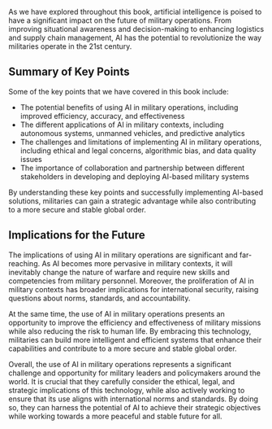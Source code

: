 
As we have explored throughout this book, artificial intelligence is poised to have a significant impact on the future of military operations. From improving situational awareness and decision-making to enhancing logistics and supply chain management, AI has the potential to revolutionize the way militaries operate in the 21st century.

Summary of Key Points
---------------------

Some of the key points that we have covered in this book include:

* The potential benefits of using AI in military operations, including improved efficiency, accuracy, and effectiveness
* The different applications of AI in military contexts, including autonomous systems, unmanned vehicles, and predictive analytics
* The challenges and limitations of implementing AI in military operations, including ethical and legal concerns, algorithmic bias, and data quality issues
* The importance of collaboration and partnership between different stakeholders in developing and deploying AI-based military systems

By understanding these key points and successfully implementing AI-based solutions, militaries can gain a strategic advantage while also contributing to a more secure and stable global order.

Implications for the Future
---------------------------

The implications of using AI in military operations are significant and far-reaching. As AI becomes more pervasive in military contexts, it will inevitably change the nature of warfare and require new skills and competencies from military personnel. Moreover, the proliferation of AI in military contexts has broader implications for international security, raising questions about norms, standards, and accountability.

At the same time, the use of AI in military operations presents an opportunity to improve the efficiency and effectiveness of military missions while also reducing the risk to human life. By embracing this technology, militaries can build more intelligent and efficient systems that enhance their capabilities and contribute to a more secure and stable global order.

Overall, the use of AI in military operations represents a significant challenge and opportunity for military leaders and policymakers around the world. It is crucial that they carefully consider the ethical, legal, and strategic implications of this technology, while also actively working to ensure that its use aligns with international norms and standards. By doing so, they can harness the potential of AI to achieve their strategic objectives while working towards a more peaceful and stable future for all.